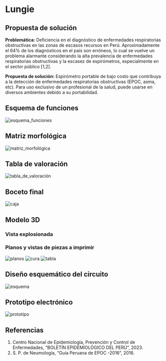 # Lungie
## Propuesta de solución
**Problemática:** Deficiencia en el diagnóstico de enfermedades respiratorias obstructivas en las zonas de escasos recursos en Perú. Aproximadamente el 64% de los diagnósticos en el país son erróneos, lo cual se vuelve un problema alarmante considerando la alta prevalencia de enfermedades respiratorias obstructivas y la escasez de espirómetros, especialmente en el sector público [1,2].

**Propuesta de solución:** Espirómetro portable de bajo costo que contribuya a la detección de enfermedades respiratorias obstructivas (EPOC, asma, etc). Para uso exclusivo de un profesional de la salud, puede usarse en diversos ambientes debido a su portabilidad.
## Esquema de funciones
![esquema_funciones](https://github.com/leomachiavello/FundBio2024-2/blob/main/Im%C3%A1genes/esquema_de_funciones.png?raw=true)
## Matriz morfológica
![matriz_morfológica](https://github.com/leomachiavello/FundBio2024-2/blob/main/Im%C3%A1genes/matriz_5.png?raw=true)
## Tabla de valoración
![tabla_de_valoración](https://github.com/leomachiavello/FundBio2024-2/blob/main/Im%C3%A1genes/tabla_de_valoracion_3.png?raw=true)
## Boceto final
![caja](https://github.com/leomachiavello/FundBio2024-2/blob/main/Im%C3%A1genes/prototipo_caja.jpeg?raw=true)
## Modelo 3D
### Vista explosionada
### Planos y vistas de piezas a imprimir
![planos](https://github.com/leomachiavello/FundBio2024-2/blob/main/Im%C3%A1genes/Planos_impresion.png?raw=true)
![cura](https://github.com/leomachiavello/FundBio2024-2/blob/main/Im%C3%A1genes/cura.png?raw=true)
![tabla](https://github.com/leomachiavello/FundBio2024-2/blob/main/Im%C3%A1genes/tabla_imp.png?raw=true)
## Diseño esquemático del circuito
![esquema](https://github.com/leomachiavello/FundBio2024-2/blob/main/Im%C3%A1genes/Schematic_FUNBIO_2024-10-23.png?raw=true)
## Prototipo electrónico
![prototipo](https://github.com/leomachiavello/FundBio2024-2/blob/main/Im%C3%A1genes/circuito.jpeg?raw=true)
## Referencias
1. Centro Nacional de Epidemiología, Prevención y Control de Enfermedades, “BOLETÍN EPIDEMIOLÓGICO DEL PERÚ”, 2023.
2. S. P. de Neumología, “Guía Peruana de EPOC -2016”, 2016.
